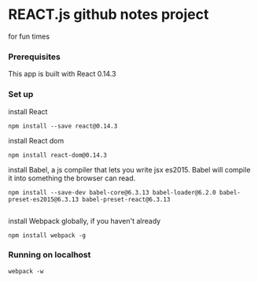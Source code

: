 # REACT.js github notes project
for fun times

### Prerequisites
This app is built with React 0.14.3

### Set up

install React
```
npm install --save react@0.14.3

```
install React dom
```
npm install react-dom@0.14.3

```

install Babel, a js compiler that lets you write jsx es2015. Babel will compile it into something the browser can read.
```
npm install --save-dev babel-core@6.3.13 babel-loader@6.2.0 babel-preset-es2015@6.3.13 babel-preset-react@6.3.13


```

install Webpack globally, if you haven't already
```
npm install webpack -g

```

### Running on localhost

```
webpack -w

```
